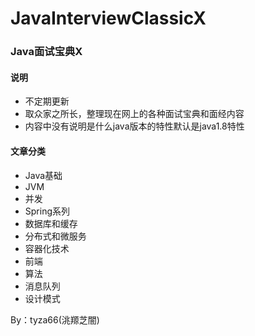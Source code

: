 # JavaInterviewClassicX
### Java面试宝典X
#### 说明
- 不定期更新
- 取众家之所长，整理现在网上的各种面试宝典和面经内容
- 内容中没有说明是什么java版本的特性默认是java1.8特性

#### 文章分类
- Java基础
- JVM
- 并发
- Spring系列
- 数据库和缓存
- 分布式和微服务
- 容器化技术
- 前端
- 算法
- 消息队列
- 设计模式

By：tyza66(洮羱芝闇)